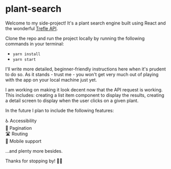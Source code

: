 # plant-search

Welcome to my side-project! It's a plant search engine built using React and the wonderful [Trefle API](https://trefle.io/).

Clone the repo and run the project locally by running the following commands in your terminal:

- `yarn install`
- `yarn start`

I'll write more detailed, beginner-friendly instructions here when it's prudent to do so. As it stands - trust me - you won't get very much out of playing with the app on your local machine just yet.

I am working on making it look decent now that the API request is working. This includes: creating a list item component to display the results, creating a detail screen to display when the user clicks on a given plant.

In the future I plan to include the following features:

♿️ Accessibility  
📖 Pagination  
🛣 Routing  
📱 Mobile support  

...and plenty more besides.

Thanks for stopping by! 👋🏻
